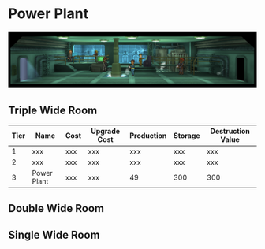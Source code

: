 Power Plant
===========

![Power Plant](t3powerplant.jpg)

## Triple Wide Room

Tier | Name | Cost | Upgrade Cost | Production | Storage | Destruction Value
------|------|------|------|------|------|------
1 | xxx | xxx | xxx | xxx | xxx | xxx
2 | xxx | xxx | xxx | xxx | xxx | xxx
3 | Power Plant | xxx | xxx | 49 | 300 | 300

## Double Wide Room

## Single Wide Room
